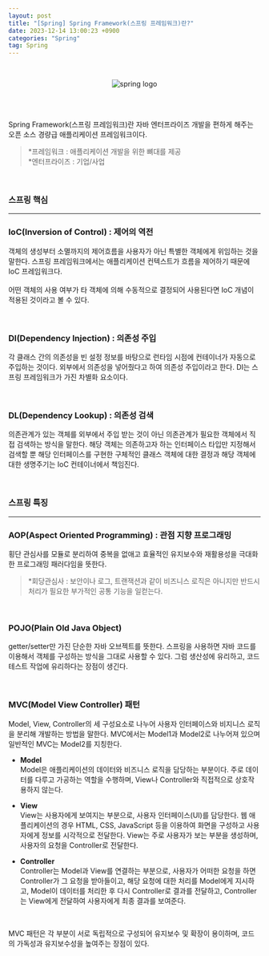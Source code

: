 ```yaml
---
layout: post
title: "[Spring] Spring Framework(스프링 프레임워크)란?"
date: 2023-12-14 13:00:23 +0900
categories: "Spring"
tag: Spring
---
```

<br>

<script async src="https://pagead2.googlesyndication.com/pagead/js/adsbygoogle.js?client=ca-pub-3561381376929023"
     crossorigin="anonymous"></script>
<ins class="adsbygoogle"
     style="display:block; text-align:center;"
     data-ad-layout="in-article"
     data-ad-format="fluid"
     data-ad-client="ca-pub-3561381376929023"
     data-ad-slot="1405810651"></ins>
<script>
     (adsbygoogle = window.adsbygoogle || []).push({});
</script>


<div style="text-align:center;">
  <img src="https://github.com/bong0716/photogram/assets/119990564/2f712f21-7a44-4b07-9e60-505622a82187" alt="spring logo">   
</div>

<br><br>

Spring Framework(스프링 프레임워크)란
자바 엔터프라이즈 개발을 편하게 해주는 오픈 소스 경량급 애플리케이션 프레임워크이다.     
> *프레임워크 : 애플리케이션 개발을 위한 뼈대를 제공   
*엔터프라이즈 : 기업/사업

<br>

### 스프링 핵심
---  
### **IoC(Inversion of Control) : 제어의 역전**   
객체의 생성부터 소멸까지의 제어흐름을 사용자가 아닌 특별한 객체에게 위임하는 것을 말한다. 스프링 프레임워크에서는 애플리케이션 컨텍스트가 흐름을 제어하기 때문에 IoC 프레임워크다.      
<br>
어떤 객체의 사용 여부가 타 객체에 의해 수동적으로 결정되어 사용된다면 IoC 개념이 적용된 것이라고 볼 수 있다. 

<br>

### **DI(Dependency Injection) : 의존성 주입**   
각 클래스 간의 의존성을 빈 설정 정보를 바탕으로 런타임 시점에 컨테이너가 자동으로 주입하는 것이다. 외부에서 의존성을 넣어줬다고 하여 의존성 주입이라고 한다. DI는 스프링 프레임워크가 가진 차별화 요소이다. 

<br>

### **DL(Dependency Lookup) : 의존성 검색**   
의존관계가 있는 객체를 외부에서 주입 받는 것이 아닌 의존관계가 필요한 객체에서 직접 검색하는 방식을 말한다. 해당 객체는 의존하고자 하는 인터페이스 타입만 지정해서 검색할 뿐 해당 인터페이스를 구현한 구체적인 클래스 객체에 대한 결정과 해당 객체에 대한 생명주기는 IoC 컨테이너에서 책임진다. 

<br>

### 스프링 특징
---  
### **AOP(Aspect Oriented Programming) : 관점 지향 프로그래밍**   
횡단 관심사를 모듈로 분리하여 중복을 없애고 효율적인 유지보수와 재활용성을 극대화한 프로그래밍 패러다임을 뜻한다.   
> *회당관심사 : 보안이나 로그, 트랜잭션과 같이 비즈니스 로직은 아니지만 반드시 처리가 필요한 부가적인 공통 기능을 일컫는다.  
 
<br>

### **POJO(Plain Old Java Object)**
getter/setter만 가진 단순한 자바 오브젝트를 뜻한다. 스프링을 사용하면 자바 코드를 이용해서 객체를 구성하는 방식을 그대로 사용할 수 있다. 그럼 생산성에 유리하고, 코드 테스트 작업에 유리하다는 장점이 생긴다. 

<br>

### **MVC(Model View Controller) 패턴**
Model, View, Controller의 세 구성요소로 나누어 사용자 인터페이스와 비지니스 로직을 분리해 개발하는 방법을 말한다. MVC에서는 Model1과 Model2로 나누어져 있으며 일반적인 MVC는 Model2를 지칭한다.     


- **Model**    
Model은 애플리케이션의 데이터와 비즈니스 로직을 담당하는 부분이다. 주로 데이터를 다루고 가공하는 역할을 수행하며, View나 Controller와 직접적으로 상호작용하지 않는다. 


- **View**    
View는 사용자에게 보여지는 부분으로, 사용자 인터페이스(UI)를 담당한다. 웹 애플리케이션의 경우 HTML, CSS, JavaScript 등을 이용하여 화면을 구성하고 사용자에게 정보를 시각적으로 전달한다. View는 주로 사용자가 보는 부분을 생성하며, 사용자의 요청을 Controller로 전달한다.


- **Controller**   
Controller는 Model과 View를 연결하는 부분으로, 사용자가 어떠한 요청을 하면 Controller가 그 요청을 받아들이고, 해당 요청에 대한 처리를 Model에게 지시하고, Model이 데이터를 처리한 후 다시 Controller로 결과를 전달하고, Controller는 View에게 전달하여 사용자에게 최종 결과를 보여준다.    

<br> 

MVC 패턴은 각 부분이 서로 독립적으로 구성되어 유지보수 및 확장이 용이하며, 코드의 가독성과 유지보수성을 높여주는 장점이 있다.